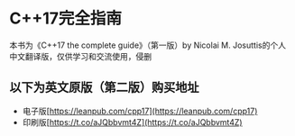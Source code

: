 # C++17完全指南

本书为《C++17 the complete guide》（第一版）by Nicolai M. Josuttis的个人中文翻译版，仅供学习和交流使用，侵删

## 以下为英文原版（第二版）购买地址

* 电子版[https://leanpub.com/cpp17](https://leanpub.com/cpp17)
* 印刷版[https://t.co/aJQbbvmt4Z](https://t.co/aJQbbvmt4Z)
